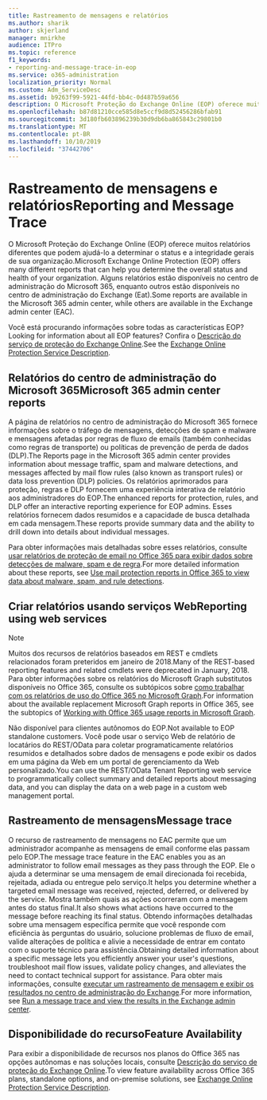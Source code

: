 ```yaml
---
title: Rastreamento de mensagens e relatórios
ms.author: sharik
author: skjerland
manager: mnirkhe
audience: ITPro
ms.topic: reference
f1_keywords:
- reporting-and-message-trace-in-eop
ms.service: o365-administration
localization_priority: Normal
ms.custom: Adm_ServiceDesc
ms.assetid: b9263f99-5921-44fd-bb4c-0d487b59a656
description: O Microsoft Proteção do Exchange Online (EOP) oferece muitos relatórios diferentes que podem ajudá-lo a determinar o status e a integridade gerais de sua organização. Alguns relatórios estão disponíveis no centro de administração do Microsoft 365, enquanto outros estão disponíveis no centro de administração do Exchange (Eat).
ms.openlocfilehash: b87d81210cce585d8e5ccf9d8d52456286bfab91
ms.sourcegitcommit: 3d180fb603896239b30d9db6ba865843c29801b0
ms.translationtype: MT
ms.contentlocale: pt-BR
ms.lasthandoff: 10/10/2019
ms.locfileid: "37442706"
---
```

# <a name="reporting-and-message-trace"></a><span data-ttu-id="bb165-104">Rastreamento de mensagens e relatórios</span><span class="sxs-lookup"><span data-stu-id="bb165-104">Reporting and Message Trace</span></span>

<span data-ttu-id="bb165-105">O Microsoft Proteção do Exchange Online (EOP) oferece muitos relatórios diferentes que podem ajudá-lo a determinar o status e a integridade gerais de sua organização.</span><span class="sxs-lookup"><span data-stu-id="bb165-105">Microsoft Exchange Online Protection (EOP) offers many different reports that can help you determine the overall status and health of your organization.</span></span> <span data-ttu-id="bb165-106">Alguns relatórios estão disponíveis no centro de administração do Microsoft 365, enquanto outros estão disponíveis no centro de administração do Exchange (Eat).</span><span class="sxs-lookup"><span data-stu-id="bb165-106">Some reports are available in the Microsoft 365 admin center, while others are available in the Exchange admin center (EAC).</span></span>

<span data-ttu-id="bb165-107">Você está procurando informações sobre todas as características EOP?</span><span class="sxs-lookup"><span data-stu-id="bb165-107">Looking for information about all EOP features?</span></span> <span data-ttu-id="bb165-108">Confira o [Descrição do serviço de proteção do Exchange Online](exchange-online-protection-service-description.md).</span><span class="sxs-lookup"><span data-stu-id="bb165-108">See the [Exchange Online Protection Service Description](exchange-online-protection-service-description.md).</span></span>

## <a name="microsoft-365-admin-center-reports"></a><span data-ttu-id="bb165-109">Relatórios do centro de administração do Microsoft 365</span><span class="sxs-lookup"><span data-stu-id="bb165-109">Microsoft 365 admin center reports</span></span>

<span data-ttu-id="bb165-110">A página de relatórios no centro de administração do Microsoft 365 fornece informações sobre o tráfego de mensagens, detecções de spam e malware e mensagens afetadas por regras de fluxo de emails (também conhecidas como regras de transporte) ou políticas de prevenção de perda de dados (DLP).</span><span class="sxs-lookup"><span data-stu-id="bb165-110">The Reports page in the Microsoft 365 admin center provides information about message traffic, spam and malware detections, and messages affected by mail flow rules (also known as transport rules) or data loss prevention (DLP) policies.</span></span> <span data-ttu-id="bb165-111">Os relatórios aprimorados para proteção, regras e DLP fornecem uma experiência interativa de relatório aos administradores do EOP.</span><span class="sxs-lookup"><span data-stu-id="bb165-111">The enhanced reports for protection, rules, and DLP offer an interactive reporting experience for EOP admins.</span></span> <span data-ttu-id="bb165-112">Esses relatórios fornecem dados resumidos e a capacidade de busca detalhada em cada mensagem.</span><span class="sxs-lookup"><span data-stu-id="bb165-112">These reports provide summary data and the ability to drill down into details about individual messages.</span></span>

<span data-ttu-id="bb165-113">Para obter informações mais detalhadas sobre esses relatórios, consulte [usar relatórios de proteção de email no Office 365 para exibir dados sobre detecções de malware, spam e de regra](https://docs.microsoft.com/exchange/monitoring/use-mail-protection-reports).</span><span class="sxs-lookup"><span data-stu-id="bb165-113">For more detailed information about these reports, see [Use mail protection reports in Office 365 to view data about malware, spam, and rule detections](https://docs.microsoft.com/exchange/monitoring/use-mail-protection-reports).</span></span>

## <a name="reporting-using-web-services"></a><span data-ttu-id="bb165-114">Criar relatórios usando serviços Web</span><span class="sxs-lookup"><span data-stu-id="bb165-114">Reporting using web services</span></span>

> [!NOTE]
> <span data-ttu-id="bb165-115">Muitos dos recursos de relatórios baseados em REST e cmdlets relacionados foram preteridos em janeiro de 2018.</span><span class="sxs-lookup"><span data-stu-id="bb165-115">Many of the REST-based reporting features and related cmdlets were deprecated in January, 2018.</span></span> <span data-ttu-id="bb165-116">Para obter informações sobre os relatórios do Microsoft Graph substitutos disponíveis no Office 365, consulte os subtópicos sobre [como trabalhar com os relatórios de uso do Office 365 no Microsoft Graph](https://go.microsoft.com/fwlink/p/?LinkID=865135).</span><span class="sxs-lookup"><span data-stu-id="bb165-116">For information about the available replacement Microsoft Graph reports in Office 365, see the subtopics of [Working with Office 365 usage reports in Microsoft Graph](https://go.microsoft.com/fwlink/p/?LinkID=865135).</span></span>

<span data-ttu-id="bb165-117">Não disponível para clientes autônomos do EOP.</span><span class="sxs-lookup"><span data-stu-id="bb165-117">Not available to EOP standalone customers.</span></span> <span data-ttu-id="bb165-118">Você pode usar o serviço Web de relatório de locatários do REST/OData para coletar programaticamente relatórios resumidos e detalhados sobre dados de mensagens e pode exibir os dados em uma página da Web em um portal de gerenciamento da Web personalizado.</span><span class="sxs-lookup"><span data-stu-id="bb165-118">You can use the REST/OData Tenant Reporting web service to programmatically collect summary and detailed reports about messaging data, and you can display the data on a web page in a custom web management portal.</span></span>

## <a name="message-trace"></a><span data-ttu-id="bb165-119">Rastreamento de mensagens</span><span class="sxs-lookup"><span data-stu-id="bb165-119">Message trace</span></span>

<span data-ttu-id="bb165-120">O recurso de rastreamento de mensagens no EAC permite que um administrador acompanhe as mensagens de email conforme elas passam pelo EOP.</span><span class="sxs-lookup"><span data-stu-id="bb165-120">The message trace feature in the EAC enables you as an administrator to follow email messages as they pass through the EOP.</span></span> <span data-ttu-id="bb165-121">Ele o ajuda a determinar se uma mensagem de email direcionada foi recebida, rejeitada, adiada ou entregue pelo serviço.</span><span class="sxs-lookup"><span data-stu-id="bb165-121">It helps you determine whether a targeted email message was received, rejected, deferred, or delivered by the service.</span></span> <span data-ttu-id="bb165-122">Mostra também quais as ações ocorreram com a mensagem antes do status final.</span><span class="sxs-lookup"><span data-stu-id="bb165-122">It also shows what actions have occurred to the message before reaching its final status.</span></span> <span data-ttu-id="bb165-123">Obtendo informações detalhadas sobre uma mensagem específica permite que você responde com eficiência às perguntas do usuário, solucione problemas de fluxo de email, valide alterações de política e alivie a necessidade de entrar em contato com o suporte técnico para assistência.</span><span class="sxs-lookup"><span data-stu-id="bb165-123">Obtaining detailed information about a specific message lets you efficiently answer your user's questions, troubleshoot mail flow issues, validate policy changes, and alleviates the need to contact technical support for assistance.</span></span> <span data-ttu-id="bb165-124">Para obter mais informações, consulte [executar um rastreamento de mensagem e exibir os resultados no centro de administração do Exchange](https://docs.microsoft.com/exchange/monitoring/trace-an-email-message/run-a-message-trace-and-view-results).</span><span class="sxs-lookup"><span data-stu-id="bb165-124">For more information, see [Run a message trace and view the results in the Exchange admin center](https://docs.microsoft.com/exchange/monitoring/trace-an-email-message/run-a-message-trace-and-view-results).</span></span>

## <a name="feature-availability"></a><span data-ttu-id="bb165-125">Disponibilidade do recurso</span><span class="sxs-lookup"><span data-stu-id="bb165-125">Feature Availability</span></span>

<span data-ttu-id="bb165-126">Para exibir a disponibilidade de recursos nos planos do Office 365 nas opções autônomas e nas soluções locais, consulte [Descrição do serviço de proteção do Exchange Online](exchange-online-protection-service-description.md).</span><span class="sxs-lookup"><span data-stu-id="bb165-126">To view feature availability across Office 365 plans, standalone options, and on-premise solutions, see [Exchange Online Protection Service Description](exchange-online-protection-service-description.md).</span></span>
